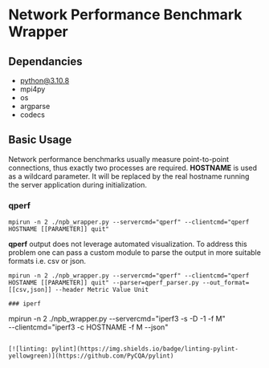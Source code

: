 # Network Performance Benchmark Wrapper
## Dependancies
* python@3.10.8
* mpi4py
* os
* argparse
* codecs

## Basic Usage
Network performance benchmarks usually measure point-to-point connections, thus exactly two processes are required.
**HOSTNAME** is used as a wildcard parameter. It will be replaced by the real hostname running the server application during initialization.

### qperf
~~~
mpirun -n 2 ./npb_wrapper.py --servercmd="qperf" --clientcmd="qperf HOSTNAME [[PARAMETER]] quit"
~~~
**qperf** output does not leverage automated visualization. To address this problem one can pass a custom module to parse the output
in more suitable formats i.e. csv or json.
~~~
mpirun -n 2 ./npb_wrapper.py --servercmd="qperf" --clientcmd="qperf HOSTANME [[PARAMETER]] quit" --parser=qperf_parser.py --out_format=[[csv,json]] --header Metric Value Unit

### iperf
~~~
mpirun -n 2 ./npb_wrapper.py --servercmd="iperf3 -s -D -1 -f M"\
                             --clientcmd="iperf3 -c HOSTNAME -f M --json"
~~~

[![linting: pylint](https://img.shields.io/badge/linting-pylint-yellowgreen)](https://github.com/PyCQA/pylint)
